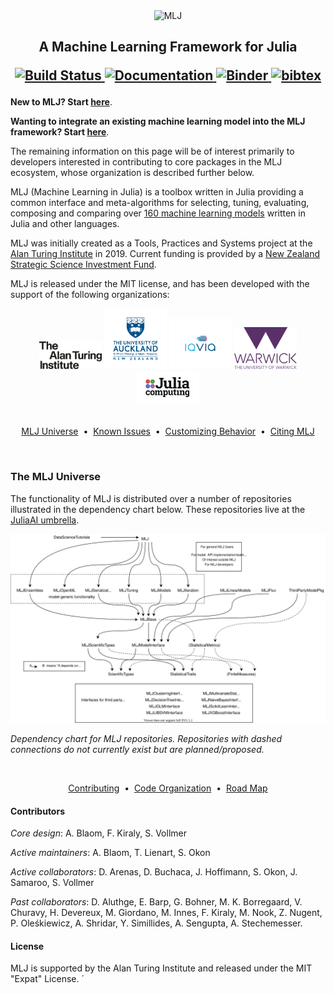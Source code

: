 <div align="center">
    <img src="material/MLJLogo2.svg" alt="MLJ" width="200">
</div>

<h2 align="center">A Machine Learning Framework for Julia
<p align="center">
  <a href="https://github.com/alan-turing-institute/MLJ.jl/actions">
    <img src="https://github.com/alan-turing-institute/MLJ.jl/workflows/CI/badge.svg"
         alt="Build Status">
  </a>
  <a href="https://alan-turing-institute.github.io/MLJ.jl/dev/">
    <img src="https://img.shields.io/badge/docs-stable-blue.svg"
         alt="Documentation">
  </a>
  </a>
  <!-- <a href="https://doi.org/10.5281/zenodo.3541506"> -->
  <!-- <img src="https://zenodo.org/badge/DOI/10.5281/zenodo.3541506.svg" -->
  <!--      alt="Cite MLJ"> -->
  <!-- </a> -->
  <a href="https://mybinder.org/v2/gh/alan-turing-institute/MLJ.jl/master?filepath=binder%2FMLJ_demo.ipynb">
  <img src="https://mybinder.org/badge_logo.svg"
       alt="Binder">
  </a>
  <a href="BIBLIOGRAPHY.md">
    <img src="https://img.shields.io/badge/cite-bibtex-blue"
       alt="bibtex">
  </a>

</p>
</h2>


**New to MLJ? Start [here](https://alan-turing-institute.github.io/MLJ.jl/dev/)**.  

**Wanting to integrate an existing machine learning model into the MLJ
framework? Start
[here](https://alan-turing-institute.github.io/MLJ.jl/dev/quick_start_guide_to_adding_models/)**.

The remaining information on this page will be of interest primarily
to developers interested in contributing to core packages in the MLJ
ecosystem, whose organization is described further below.

MLJ (Machine Learning in Julia) is a toolbox written in Julia
providing a common interface and meta-algorithms for selecting,
tuning, evaluating, composing and comparing over [160 machine
learning
models](https://alan-turing-institute.github.io/MLJ.jl/dev/list_of_supported_models/)
written in Julia and other languages.  

MLJ was initially created as a Tools,
Practices and Systems project at the [Alan Turing
Institute](https://www.turing.ac.uk/) in 2019. Current funding is
provided by a [New Zealand Strategic Science Investment
Fund](https://www.mbie.govt.nz/science-and-technology/science-and-innovation/funding-information-and-opportunities/investment-funds/strategic-science-investment-fund/ssif-funded-programmes/university-of-auckland/).

MLJ is released under the MIT license, and has been developed with the
support of the following organizations:

<div align="center">
    <img src="material/Turing_logo.png" width = 100/>
    <img src="material/UoA_logo.png" width = 100/>
    <img src="material/IQVIA_logo.png" width = 100/>
    <img src="material/warwick.png" width = 100/>
    <img src="material/julia.png" width = 100/>
</div>

<br>
<p align="center">
<a href="#the-mlj-universe">MLJ Universe</a> &nbsp;•&nbsp; 
<a href="#known-issues">Known Issues</a> &nbsp;•&nbsp;
<a href="#customizing-behavior">Customizing Behavior</a> &nbsp;•&nbsp;
<a href="#citing-mlj">Citing MLJ</a> 
</p>
</br>


### The MLJ Universe

The functionality of MLJ is distributed over a number of repositories
illustrated in the dependency chart below. These repositories live at the [JuliaAI umbrella](https://github.com/JuliaAI).

<div align="center">
    <img src="material/MLJ_stack.svg" alt="Dependency Chart">
</div>

*Dependency chart for MLJ repositories. Repositories with dashed
connections do not currently exist but are planned/proposed.*

<br>
<p align="center">
<a href="CONTRIBUTING.md">Contributing</a> &nbsp;•&nbsp; 
<a href="ORGANIZATION.md">Code Organization</a> &nbsp;•&nbsp;
<a href="ROADMAP.md">Road Map</a> 
</br>





#### Contributors

*Core design*: A. Blaom, F. Kiraly, S. Vollmer

*Active maintainers*: A. Blaom, T. Lienart, S. Okon

*Active collaborators*: D. Arenas, D. Buchaca, J. Hoffimann, S. Okon, J. Samaroo, S. Vollmer

*Past collaborators*: D. Aluthge, E. Barp, G. Bohner, M. K. Borregaard, V. Churavy, H. Devereux, M. Giordano, M. Innes, F. Kiraly, M. Nook, Z. Nugent, P. Oleśkiewicz, A. Shridar, Y. Simillides, A. Sengupta, A. Stechemesser.

#### License

MLJ is supported by the Alan Turing Institute and released under the MIT "Expat" License.
´
